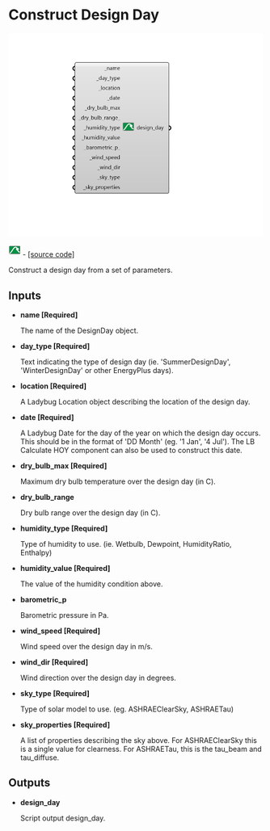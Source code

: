 # Construct Design Day

![](../../.gitbook/assets/Construct_Design_Day.png)

![](../../.gitbook/assets/Construct_Design_Day%20%281%29.png) - [\[source code\]](https://github.com/ladybug-tools/dragonfly-grasshopper/blob/master/dragonfly_grasshopper/src//DF%20Construct%20Design%20Day.py)

Construct a design day from a set of parameters.

## Inputs

* **name \[Required\]**

  The name of the DesignDay object. 

* **day\_type \[Required\]**

  Text indicating the type of design day \(ie. 'SummerDesignDay', 'WinterDesignDay' or other EnergyPlus days\). 

* **location \[Required\]**

  A Ladybug Location object describing the location of the design day. 

* **date \[Required\]**

  A Ladybug Date for the day of the year on which the design day occurs. This should be in the format of 'DD Month' \(eg. '1 Jan', '4 Jul'\). The LB Calculate HOY component can also be used to construct this date. 

* **dry\_bulb\_max \[Required\]**

  Maximum dry bulb temperature over the design day \(in C\). 

* **dry\_bulb\_range**

  Dry bulb range over the design day \(in C\). 

* **humidity\_type \[Required\]**

  Type of humidity to use. \(ie. Wetbulb, Dewpoint, HumidityRatio, Enthalpy\) 

* **humidity\_value \[Required\]**

  The value of the humidity condition above. 

* **barometric\_p**

  Barometric pressure in Pa. 

* **wind\_speed \[Required\]**

  Wind speed over the design day in m/s. 

* **wind\_dir \[Required\]**

  Wind direction over the design day in degrees. 

* **sky\_type \[Required\]**

  Type of solar model to use.  \(eg. ASHRAEClearSky, ASHRAETau\) 

* **sky\_properties \[Required\]**

  A list of properties describing the sky above. For ASHRAEClearSky this is a single value for clearness. For ASHRAETau, this is the tau\_beam and tau\_diffuse. 

## Outputs

* **design\_day**

  Script output design\_day. 

